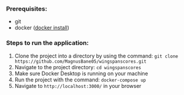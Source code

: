 ### Prerequisites: 
- git
- docker ([docker install](https://docs.docker.com/desktop/setup/install/windows-install/))

### Steps to run the application:
1. Clone the project into a directory by using the command: `git clone https://github.com/MagnusBane05/wingspanscores.git`
2. Navigate to the project directory: `cd wingspanscores`
3. Make sure Docker Desktop is running on your machine
4. Run the project with the command: `docker-compose up`
5. Navigate to `http://localhost:3000/` in your browser
